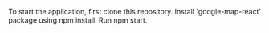 To start the application, first clone this repository.
Install 'google-map-react' package using npm install.
Run npm start.